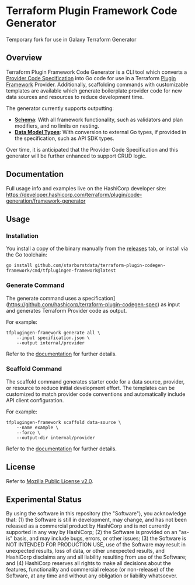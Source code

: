 # Terraform Plugin Framework Code Generator

Temporary fork for use in Galaxy Terraform Generator

## Overview

Terraform Plugin Framework Code Generator is a CLI tool which converts a [Provider Code Specification](https://developer.hashicorp.com//terraform/plugin/code-generation/specification) into Go code for use in a Terraform [Plugin Framework](https://developer.hashicorp.com/terraform/plugin/framework) Provider. Additionally, scaffolding commands with customizable templates are available which generate boilerplate provider code for new data sources and resources to reduce development time.

The generator currently supports outputting:

 * **[Schema](https://developer.hashicorp.com/terraform/plugin/framework/handling-data/schemas)**: With all framework functionality, such as validators and plan modifiers, and no limits on nesting.
 * **[Data Model Types](https://developer.hashicorp.com/terraform/plugin/framework/handling-data/accessing-values#get-the-entire-configuration-plan-or-state)**: With conversion to external Go types, if provided in the specification, such as API SDK types.
 
Over time, it is anticipated that the Provider Code Specification and this generator will be further enhanced to support CRUD logic.

## Documentation

Full usage info and examples live on the HashiCorp developer site: https://developer.hashicorp.com/terraform/plugin/code-generation/framework-generator

## Usage

### Installation

You install a copy of the binary manually from the [releases](https://github.com/starburstdata/terraform-plugin-codegen-framework/releases) tab, or install via the Go toolchain:

```shell
go install github.com/starburstdata/terraform-plugin-codegen-framework/cmd/tfplugingen-framework@latest
```

### Generate Command

The generate command uses a specification](https://github.com/hashicorp/terraform-plugin-codegen-spec) as input and generates Terraform Provider code as output.

For example:

```shell
tfplugingen-framework generate all \
    --input specification.json \
    --output internal/provider
```

Refer to the [documentation](https://developer.hashicorp.com/terraform/plugin/code-generation/framework-generator#generate-command) for further details.

### Scaffold Command

The scaffold command generates starter code for a data source, provider, or resource to reduce initial development effort. The templates can be customized to match provider code conventions and automatically include API client configuration.

For example:

```shell
tfplugingen-framework scaffold data-source \
    --name example \
    --force \
    --output-dir internal/provider
```

Refer to the [documentation](https://developer.hashicorp.com/terraform/plugin/code-generation/framework-generator#scaffold-command) for further details.

## License

Refer to [Mozilla Public License v2.0](./LICENSE).

## Experimental Status

By using the software in this repository (the "Software"), you acknowledge that: (1) the Software is still in development, may change, and has not been released as a commercial product by HashiCorp and is not currently supported in any way by HashiCorp; (2) the Software is provided on an "as-is" basis, and may include bugs, errors, or other issues; (3) the Software is NOT INTENDED FOR PRODUCTION USE, use of the Software may result in unexpected results, loss of data, or other unexpected results, and HashiCorp disclaims any and all liability resulting from use of the Software; and (4) HashiCorp reserves all rights to make all decisions about the features, functionality and commercial release (or non-release) of the Software, at any time and without any obligation or liability whatsoever.
